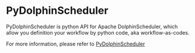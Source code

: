 # PyDolphinScheduler

PyDolphinScheduler is python API for Apache DolphinScheduler, which allow you definition your workflow by python code, aka workflow-as-codes.

For more information, please refer to [PyDolphinScheduler](https://dolphinscheduler.apache.org/python/main/)

